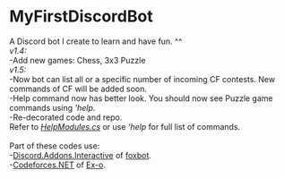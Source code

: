 # MyFirstDiscordBot
A Discord bot I create to learn and have fun. ^^\
*v1.4:*\
-Add new games: Chess, 3x3 Puzzle\
*v1.5:*\
-Now bot can list all or a specific number of incoming CF contests. New commands of CF will be added soon.\
-Help command now has better look. You should now see Puzzle game commands using *'help*.\
-Re-decorated code and repo.\
Refer to *[HelpModules.cs](https://github.com/SxweetLollipop/MyFirstDiscordBot/blob/master/2nd/Commands/BasicCommands/HelpModules.cs)* or use *'help* for full list of commands.\
\
Part of these codes use:\
-[Discord.Addons.Interactive](https://github.com/foxbot/Discord.Addons.Interactive) of [foxbot](https://github.com/foxbot).\
-[Codeforces.NET](https://github.com/Ex-o/Codeforces.NET) of [Ex-o](https://github.com/Ex-o).
